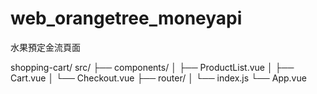 # web_orangetree_moneyapi
水果預定金流頁面

shopping-cart/
    src/
    ├── components/
    │   ├── ProductList.vue
    │   ├── Cart.vue
    │   └── Checkout.vue
    ├── router/
    │   └── index.js
    └── App.vue